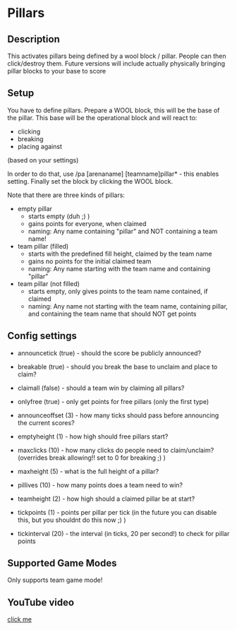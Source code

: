 # Pillars

## Description

This activates pillars being defined by a wool block / pillar. People can then click/destroy them. Future versions will include actually physically bringing pillar blocks to your base to score

## Setup

You have to define pillars. Prepare a WOOL block, this will be the base of the pillar. This base will be the operational block and will react to:

- clicking
- breaking
- placing against 

(based on your settings)

In order to do that, use /pa [arenaname] [teamname]pillar* - this enables setting. Finally set the block by clicking the WOOL block.

Note that there are three kinds of pillars:

- empty pillar
  - starts empty (duh ;) )
  - gains points for everyone, when claimed
  - naming: Any name containing "pillar" and NOT containing a team name! 
- team pillar (filled)
  - starts with the predefined fill height, claimed by the team name
  - gains no points for the initial claimed team
  - naming: Any name starting with the team name and containing "pillar" 
- team pillar (not filled)
  - starts empty, only gives points to the team name contained, if claimed
  - naming: Any name not starting with the team name, containing pillar, and containing the team name that should NOT get points 


## Config settings

- announcetick (true) - should the score be publicly announced?
- breakable (true) - should you break the base to unclaim and place to claim?
- claimall (false) - should a team win by claiming all pillars?
- onlyfree (true) - only get points for free pillars (only the first type) 

- announceoffset (3) - how many ticks should pass before announcing the current scores?
- emptyheight (1) - how high should free pillars start?
- maxclicks (10) - how many clicks do people need to claim/unclaim? (overrides break allowing!! set to 0 for breaking ;) )
- maxheight (5) - what is the full height of a pillar?
- pillives (10) - how many points does a team need to win?
- teamheight (2) - how high should a claimed pillar be at start?
- tickpoints (1) - points per pillar per tick (in the future you can disable this, but you shouldnt do this now ;) )
- tickinterval (20) - the interval (in ticks, 20 per second!) to check for pillar points 

## Supported Game Modes

Only supports team game mode!

## YouTube video

[click me](http://www.youtube.com/watch?v=Xi7yNURxAjw)
